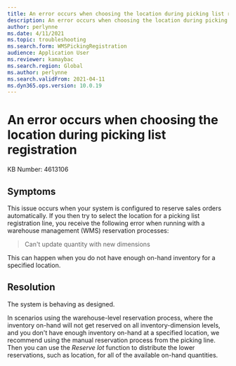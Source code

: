 ```yaml
---
title: An error occurs when choosing the location during picking list registration
description: An error occurs when choosing the location during picking list registration
author: perlynne
ms.date: 4/11/2021
ms.topic: troubleshooting
ms.search.form: WMSPickingRegistration
audience: Application User
ms.reviewer: kamaybac
ms.search.region: Global
ms.author: perlynne
ms.search.validFrom: 2021-04-11
ms.dyn365.ops.version: 10.0.19
---
```


# An error occurs when choosing the location during picking list registration

KB Number: 4613106

## Symptoms

This issue occurs when your system is configured to reserve sales orders automatically. If you then try to select the location for a picking list registration line, you receive the following error when running with a warehouse management (WMS) reservation processes:

> Can't update quantity with new dimensions

This can happen when you do not have enough on-hand inventory for a specified location.

## Resolution

The system is behaving as designed.

In scenarios using the warehouse-level reservation process, where the inventory on-hand will not get reserved on all inventory-dimension levels, and you don't have enough inventory on-hand at a specified location, we recommend using the manual reservation process from the picking line. Then you can use the *Reserve lot* function to distribute the lower reservations, such as location, for all of the available on-hand quantities. 